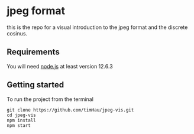# jpeg format

this is the repo for a visual introduction to the jpeg format and the discrete cosinus.

## Requirements
You will need [node.js](https://nodejs.org/en/) at least version 12.6.3

## Getting started
To run the project from the terminal
```
git clone https://github.com/timHau/jpeg-vis.git
cd jpeg-vis
npm install
npm start
```

